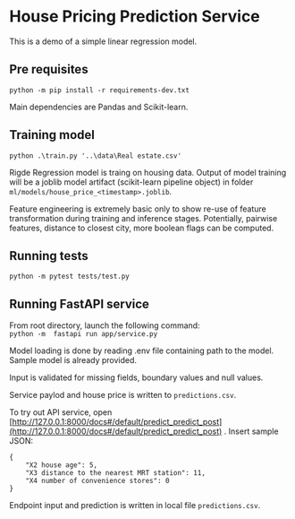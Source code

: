 # House Pricing Prediction Service

This is a demo of a simple linear regression model. 

## Pre requisites

`python -m pip install -r requirements-dev.txt`

Main dependencies are Pandas and Scikit-learn.

## Training model

`python .\train.py '..\data\Real estate.csv' `

Rigde Regression model is traing on housing data. Output of model training will be a joblib model artifact (scikit-learn pipeline object) in folder `ml/models/house_price_<timestamp>.joblib`.

Feature engineering is extremely basic only to show re-use of feature transformation during training and inference stages. Potentially, pairwise features, distance
to closest city, more boolean flags can be computed. 

## Running tests

`python -m pytest tests/test.py`

## Running FastAPI service

From root directory, launch the following command:  
`python -m  fastapi run app/service.py`

Model loading is done by reading .env file containing path to the model. Sample model is already provided.

Input is validated for missing fields, boundary values and null values.

Service paylod and house price is written to `predictions.csv`.

To try out API service, open [http://127.0.0.1:8000/docs#/default/predict_predict_post](http://127.0.0.1:8000/docs#/default/predict_predict_post) . Insert sample JSON:

```
{
    "X2 house age": 5,
    "X3 distance to the nearest MRT station": 11,
    "X4 number of convenience stores": 0
}
```


Endpoint input and prediction is written in local file `predictions.csv`.